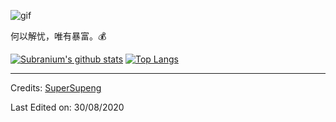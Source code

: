 ![gif](https://github.com/SuperSupeng/SuperSupeng/blob/master/about.gif)

何以解忧，唯有暴富。💰

[![Subranium's github stats](https://github-readme-stats.vercel.app/api?username=SuperSupeng&show_icons=true&theme=merko)](https://github.com/anuraghazra/github-readme-stats) [![Top Langs](https://github-readme-stats.vercel.app/api/top-langs/?username=SuperSupeng&layout=compact&theme=merko)](https://github.com/anuraghazra/github-readme-stats)

-----
Credits: [SuperSupeng](https://github.com/SuperSupeng)

Last Edited on: 30/08/2020